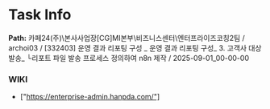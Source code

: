 # Task Info

**Path:** 카페24(주)\본사사업장\[CG]MI본부\비즈니스센터\엔터프라이즈코칭2팀 / archoi03 / [332403] 운영 결과 리포팅 구성 _ 운영 결과 리포팅 구성_ 3. 고객사 대상 발송_ └리포트 파일 발송 프로세스 정의하여 n8n 제작 / 2025-09-01_00-00-00

### WIKI
- ["https://enterprise-admin.hanpda.com/"]

